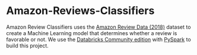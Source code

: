 <!-- @format -->

# Amazon-Reviews-Classifiers

Amazon Review Classifiers uses the [Amazon Review Data (2018)](https://nijianmo.github.io/amazon/index.html) dataset to create a Machine Learning model that determines whether a review is favorable or not. We use the [Databricks Community edition](https://www.databricks.com/product/faq/community-edition) with [PySpark](https://spark.apache.org/docs/latest/api/python/) to build this project.
